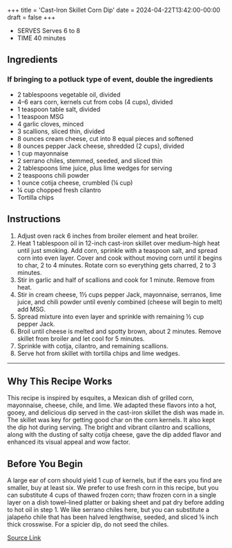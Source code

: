 +++
title = 'Cast-Iron Skillet Corn Dip'
date = 2024-04-22T13:42:00-00:00
draft = false
+++

- SERVES Serves 6 to 8
- TIME 40 minutes

## Ingredients

### If bringing to a potluck type of event, double the ingredients

- 2 tablespoons vegetable oil, divided
- 4–6 ears corn, kernels cut from cobs (4 cups), divided
- 1 teaspoon table salt, divided
- 1 teaspoon MSG
- 4 garlic cloves, minced
- 3 scallions, sliced thin, divided
- 8 ounces cream cheese, cut into 8 equal pieces and softened
- 8 ounces pepper Jack cheese, shredded (2 cups), divided
- 1 cup mayonnaise
- 2 serrano chiles, stemmed, seeded, and sliced thin
- 2 tablespoons lime juice, plus lime wedges for serving
- 2 teaspoons chili powder
- 1 ounce cotija cheese, crumbled (¼ cup)
- ¼ cup chopped fresh cilantro
- Tortilla chips

## Instructions

1. Adjust oven rack 6 inches from broiler element and heat broiler.
2. Heat 1 tablespoon oil in 12-inch cast-iron skillet over medium-high heat until just smoking. Add corn, sprinkle with a teaspoon salt, and spread corn into even layer. Cover and cook without moving corn until it begins to char, 2 to 4 minutes. Rotate corn so everything gets charred, 2 to 3 minutes.
3. Stir in garlic and half of scallions and cook for 1 minute. Remove from heat.
4. Stir in cream cheese, 1½ cups pepper Jack, mayonnaise, serranos, lime juice, and chili powder until evenly combined (cheese will begin to melt) add MSG.
5. Spread mixture into even layer and sprinkle with remaining ½ cup pepper Jack.
6. Broil until cheese is melted and spotty brown, about 2 minutes. Remove skillet from broiler and let cool for 5 minutes.
7. Sprinkle with cotija, cilantro, and remaining scallions.
8. Serve hot from skillet with tortilla chips and lime wedges.

***

## Why This Recipe Works
This recipe is inspired by esquites, a Mexican dish of grilled corn, mayonnaise, cheese, chile, and lime. We adapted these flavors into a hot, gooey, and delicious dip served in the cast-iron skillet the dish was made in. The skillet was key for getting good char on the corn kernels. It also kept the dip hot during serving. The bright and vibrant cilantro and scallions, along with the dusting of salty cotija cheese, gave the dip added flavor and enhanced its visual appeal and wow factor.

## Before You Begin

A large ear of corn should yield 1 cup of kernels, but if the ears you find are smaller, buy at least six. We prefer to use fresh corn in this recipe, but you can substitute 4 cups of thawed frozen corn; thaw frozen corn in a single layer on a dish towel–lined platter or baking sheet and pat dry before adding to hot oil in step 1. We like serrano chiles here, but you can substitute a jalapeño chile that has been halved lengthwise, seeded, and sliced ⅛ inch thick crosswise. For a spicier dip, do not seed the chiles.

[Source Link](https://americastestkitchen.com/recipes/15836-cast-iron-skillet-corn-dip)